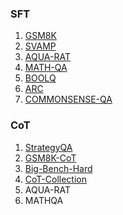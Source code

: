### SFT

1. [GSM8K](https://huggingface.co/datasets/openai/gsm8k)
2. [SVAMP](https://huggingface.co/datasets/ChilleD/SVAMP)
3. [AQUA-RAT](https://huggingface.co/datasets/Chinar/AQuA-RAT)
4. [MATH-QA](https://huggingface.co/datasets/allenai/math_qa)
5. [BOOLQ](https://huggingface.co/datasets/google/boolq)
6. [ARC](https://huggingface.co/datasets/allenai/ai2_arc)
7. [COMMONSENSE-QA](https://huggingface.co/datasets/Sadanto3933/commonsense_qa)

### CoT

1. [StrategyQA](https://huggingface.co/datasets/voidful/StrategyQA)
2. [GSM8K-CoT](https://huggingface.co/datasets/HongzheBi/gsm8k-cot)
3. [Big-Bench-Hard](https://huggingface.co/datasets/maveriq/bigbenchhard)
4. [CoT-Collection](https://huggingface.co/datasets/kaist-ai/CoT-Collection)
5. AQUA-RAT
6. MATHQA


